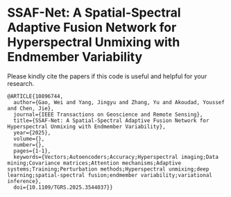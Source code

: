# SSAF-Net: A Spatial-Spectral Adaptive Fusion Network for Hyperspectral Unmixing with Endmember Variability

Please kindly cite the papers if this code is useful and helpful for your research.

```
@ARTICLE{10896744,
  author={Gao, Wei and Yang, Jingyu and Zhang, Yu and Akoudad, Youssef and Chen, Jie},
  journal={IEEE Transactions on Geoscience and Remote Sensing}, 
  title={SSAF-Net: A Spatial-Spectral Adaptive Fusion Network for Hyperspectral Unmixing with Endmember Variability}, 
  year={2025},
  volume={},
  number={},
  pages={1-1},
  keywords={Vectors;Autoencoders;Accuracy;Hyperspectral imaging;Data mining;Covariance matrices;Attention mechanisms;Adaptive systems;Training;Perturbation methods;Hyperspectral unmixing;deep learning;spatial-spectral fusion;endmember variability;variational inference},
  doi={10.1109/TGRS.2025.3544037}}
